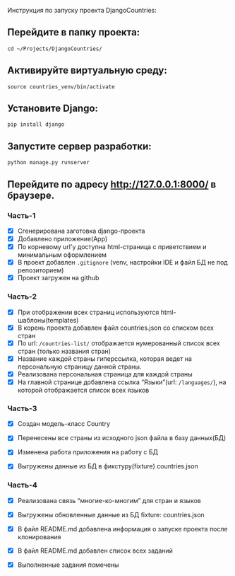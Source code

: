Инструкция по запуску проекта DjangoCountries:

## Перейдите в папку проекта:
```
cd ~/Projects/DjangoCountries/
```

## Активируйте виртуальную среду:
```
source countries_venv/bin/activate
```

## Установите Django:
```
pip install django
```

## Запустите сервер разработки:
```
python manage.py runserver
```

## Перейдите по адресу http://127.0.0.1:8000/ в браузере.



### Часть-1
- [x] Сгенерирована заготовка django-проекта
- [x] Добавлено приложение(App)
- [x] По корневому url'у доступна html-страница с приветствием и минимальным оформлением
- [x] В проект добавлен `.gitignore` (venv, настройки IDE и файл БД не под репозиторием)
- [x] Проект загружен на github

### Часть-2
- [x] При отображении всех страниц используются html-шаблоны(templates)
- [x] В корень проекта добавлен файл countries.json со списком всех стран
- [x] По url: `/countries-list/` отображается нумерованный список всех стран (только названия стран)
- [x] Название каждой страны гиперссылка, которая ведет на персональную страницу данной страны.
- [x] Реализована персональная страница для каждой страны
- [x] На главной странице добавлена ссылка “Языки”(url: `/languages/`), на которой отображается список всех языков

### Часть-3
- [x] Создан модель-класс Country
- [x] Перенесены все страны из исходного json файла в базу данных(БД)
- [x] Изменена работа приложения на работу с БД
- [x] Выгружены данные из БД в фикстуру(fixture) countries.json


### Часть-4
- [x] Реализована связь “многие-ко-многим” для стран и языков
- [x] Выгружены обновленные данные из БД fixture: countries.json
- [x] В файл README.md добавлена информация о запуске проекта после клонирования
- [x] В файл README.md добавлен список всех заданий
- [x] Выполненные задания помечены


